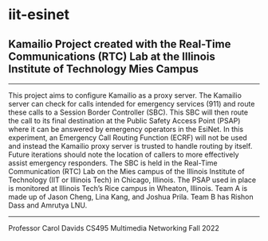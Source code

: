 # iit-esinet
## Kamailio Project created with the Real-Time Communications (RTC) Lab at the Illinois Institute of Technology Mies Campus
- - -
  This project aims to configure Kamailio as a proxy server. The Kamailio server can check for calls intended for emergency services (911) and route these calls to a Session Border Controller (SBC). This SBC will then route the call to its final destination at the Public Safety Access Point (PSAP) where it can be answered by emergency operators in the EsiNet. 
  In this experiment, an Emergency Call Routing Function (ECRF) will not be used and instead the Kamailio proxy server is trusted to handle routing by itself. Future iterations should note the location of callers to more effectively assist emergency responders. 
  The SBC is held in the Real-Time Communication (RTC) Lab on the Mies campus of the Illinois Institute of Technology (IIT or Illinois Tech) in Chicago, Illinois. The PSAP used in place is monitored at Illinois Tech’s Rice campus in Wheaton, Illinois. 
Team A is made up of Jason Cheng, Lina Kang, and Joshua Prila. Team B has Rishon Dass and Amrutya LNU.
- - -
Professor Carol Davids
CS495 Multimedia Networking
Fall 2022
